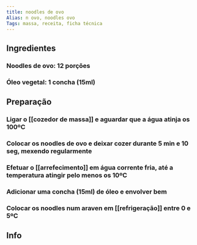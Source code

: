 ```yaml
---
title: noodles de ovo
Alias: n ovo, noodles ovo
Tags: massa, receita, ficha técnica
---
```


## Ingredientes
### Noodles de ovo: 12 porções
### Óleo vegetal: 1 concha (15ml)
## Preparação
### Ligar o [[cozedor de massa]] e aguardar que a água atinja os 100ºC
### Colocar os noodles de ovo e deixar cozer durante 5 min e 10 seg, mexendo regularmente
### Efetuar o [[arrefecimento]] em água corrente fria, até a temperatura atingir pelo menos os 10ºC
### Adicionar uma concha (15ml) de óleo e envolver bem
### Colocar os noodles num araven em [[refrigeração]] entre 0 e 5ºC
## Info